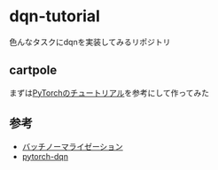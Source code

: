# dqn-tutorial
色んなタスクにdqnを実装してみるリポジトリ

## cartpole
まずは[PyTorchのチュートリアル](https://pytorch.org/tutorials/intermediate/reinforcement_q_learning.html)を参考にして作ってみた

## 参考
- [バッチノーマライゼーション](https://qiita.com/omiita/items/01855ff13cc6d3720ea4)
- [pytorch-dqn](https://github.com/transedward/pytorch-dqn)
